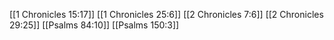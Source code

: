 [[1 Chronicles 15:17]]
[[1 Chronicles 25:6]]
[[2 Chronicles 7:6]]
[[2 Chronicles 29:25]]
[[Psalms 84:10]]
[[Psalms 150:3]]
